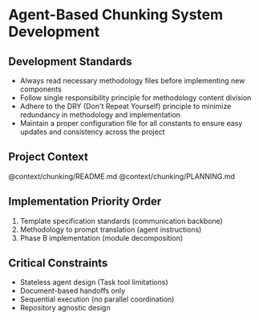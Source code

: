 # Agent-Based Chunking System Development

## Development Standards
- Always read necessary methodology files before implementing new components
- Follow single responsibility principle for methodology content division
- Adhere to the DRY (Don't Repeat Yourself) principle to minimize redundancy in methodology and implementation
- Maintain a proper configuration file for all constants to ensure easy updates and consistency across the project

## Project Context
@context/chunking/README.md
@context/chunking/PLANNING.md

## Implementation Priority Order
1. Template specification standards (communication backbone)
2. Methodology to prompt translation (agent instructions)
3. Phase B implementation (module decomposition)

## Critical Constraints
- Stateless agent design (Task tool limitations)
- Document-based handoffs only
- Sequential execution (no parallel coordination)
- Repository agnostic design